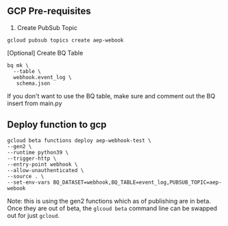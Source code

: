 ## GCP Pre-requisites 

1) Create PubSub Topic
```
gcloud pubsub topics create aep-webook
```

[Optional] Create BQ Table
```
bq mk \
  --table \
  webhook.event_log \
   schema.json
```
If you don't want to use the BQ table, make sure and comment out the BQ insert from main.py

## Deploy function to gcp
```
gcloud beta functions deploy aep-webhook-test \
--gen2 \
--runtime python39 \
--trigger-http \
--entry-point webhook \
--allow-unauthenticated \
--source . \
--set-env-vars BQ_DATASET=webhook,BQ_TABLE=event_log,PUBSUB_TOPIC=aep-webook
```

Note: this is using the gen2 functions which as of publishing are in beta. Once they are out of beta, the ```glcoud beta``` command line can be swapped out for just ```gcloud```.